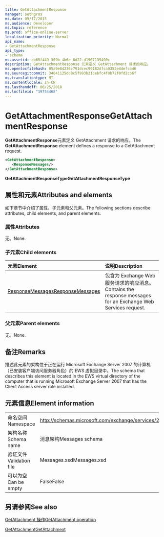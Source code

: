 ```yaml
---
title: GetAttachmentResponse
manager: sethgros
ms.date: 09/17/2015
ms.audience: Developer
ms.topic: reference
ms.prod: office-online-server
localization_priority: Normal
api_name:
- GetAttachmentResponse
api_type:
- schema
ms.assetid: cb65f449-309b-4b6e-8d22-d1967135490c
description: GetAttachmentResponse 元素定义 GetAttachment 请求的响应。
ms.openlocfilehash: 05a9e84236c791dcec99182dfca0352e44efca46
ms.sourcegitcommit: 34041125dc8c5f993b21cebfc4f8b72f0fd2cb6f
ms.translationtype: MT
ms.contentlocale: zh-CN
ms.lasthandoff: 06/25/2018
ms.locfileid: "19754468"
---
```

# <a name="getattachmentresponse"></a><span data-ttu-id="f0441-103">GetAttachmentResponse</span><span class="sxs-lookup"><span data-stu-id="f0441-103">GetAttachmentResponse</span></span>

<span data-ttu-id="f0441-104">**GetAttachmentResponse**元素定义 GetAttachment 请求的响应。</span><span class="sxs-lookup"><span data-stu-id="f0441-104">The **GetAttachmentResponse** element defines a response to a GetAttachment request.</span></span> 
  
```xml
<GetAttachmentResponse>
   <ResponseMessages/>
</GetAttachmentResponse>
```

 <span data-ttu-id="f0441-105">**GetAttachmentResponseType**</span><span class="sxs-lookup"><span data-stu-id="f0441-105">**GetAttachmentResponseType**</span></span>
## <a name="attributes-and-elements"></a><span data-ttu-id="f0441-106">属性和元素</span><span class="sxs-lookup"><span data-stu-id="f0441-106">Attributes and elements</span></span>

<span data-ttu-id="f0441-107">如下章节中介绍了属性、子元素和父元素。</span><span class="sxs-lookup"><span data-stu-id="f0441-107">The following sections describe attributes, child elements, and parent elements.</span></span>
  
### <a name="attributes"></a><span data-ttu-id="f0441-108">属性</span><span class="sxs-lookup"><span data-stu-id="f0441-108">Attributes</span></span>

<span data-ttu-id="f0441-109">无。</span><span class="sxs-lookup"><span data-stu-id="f0441-109">None.</span></span>
  
### <a name="child-elements"></a><span data-ttu-id="f0441-110">子元素</span><span class="sxs-lookup"><span data-stu-id="f0441-110">Child elements</span></span>

|<span data-ttu-id="f0441-111">**元素**</span><span class="sxs-lookup"><span data-stu-id="f0441-111">**Element**</span></span>|<span data-ttu-id="f0441-112">**说明**</span><span class="sxs-lookup"><span data-stu-id="f0441-112">**Description**</span></span>|
|:-----|:-----|
|[<span data-ttu-id="f0441-113">ResponseMessages</span><span class="sxs-lookup"><span data-stu-id="f0441-113">ResponseMessages</span></span>](responsemessages.md) <br/> |<span data-ttu-id="f0441-114">包含为 Exchange Web 服务请求的响应消息。</span><span class="sxs-lookup"><span data-stu-id="f0441-114">Contains the response messages for an Exchange Web Services request.</span></span>  <br/> |
   
### <a name="parent-elements"></a><span data-ttu-id="f0441-115">父元素</span><span class="sxs-lookup"><span data-stu-id="f0441-115">Parent elements</span></span>

<span data-ttu-id="f0441-116">无。</span><span class="sxs-lookup"><span data-stu-id="f0441-116">None.</span></span>
  
## <a name="remarks"></a><span data-ttu-id="f0441-117">备注</span><span class="sxs-lookup"><span data-stu-id="f0441-117">Remarks</span></span>

<span data-ttu-id="f0441-118">描述此元素的架构位于正在运行 Microsoft Exchange Server 2007 的计算机（已安装客户端访问服务器角色）的 EWS 虚拟目录中。</span><span class="sxs-lookup"><span data-stu-id="f0441-118">The schema that describes this element is located in the EWS virtual directory of the computer that is running Microsoft Exchange Server 2007 that has the Client Access server role installed.</span></span>
  
## <a name="element-information"></a><span data-ttu-id="f0441-119">元素信息</span><span class="sxs-lookup"><span data-stu-id="f0441-119">Element information</span></span>

|||
|:-----|:-----|
|<span data-ttu-id="f0441-120">命名空间</span><span class="sxs-lookup"><span data-stu-id="f0441-120">Namespace</span></span>  <br/> |http://schemas.microsoft.com/exchange/services/2006/messages  <br/> |
|<span data-ttu-id="f0441-121">架构名称</span><span class="sxs-lookup"><span data-stu-id="f0441-121">Schema name</span></span>  <br/> |<span data-ttu-id="f0441-122">消息架构</span><span class="sxs-lookup"><span data-stu-id="f0441-122">Messages schema</span></span>  <br/> |
|<span data-ttu-id="f0441-123">验证文件</span><span class="sxs-lookup"><span data-stu-id="f0441-123">Validation file</span></span>  <br/> |<span data-ttu-id="f0441-124">Messages.xsd</span><span class="sxs-lookup"><span data-stu-id="f0441-124">Messages.xsd</span></span>  <br/> |
|<span data-ttu-id="f0441-125">可以为空</span><span class="sxs-lookup"><span data-stu-id="f0441-125">Can be empty</span></span>  <br/> |<span data-ttu-id="f0441-126">False</span><span class="sxs-lookup"><span data-stu-id="f0441-126">False</span></span>  <br/> |
   
## <a name="see-also"></a><span data-ttu-id="f0441-127">另请参阅</span><span class="sxs-lookup"><span data-stu-id="f0441-127">See also</span></span>



[<span data-ttu-id="f0441-128">GetAttachment 操作</span><span class="sxs-lookup"><span data-stu-id="f0441-128">GetAttachment operation</span></span>](getattachment-operation.md)
  
[<span data-ttu-id="f0441-129">GetAttachment</span><span class="sxs-lookup"><span data-stu-id="f0441-129">GetAttachment</span></span>](getattachment.md)

